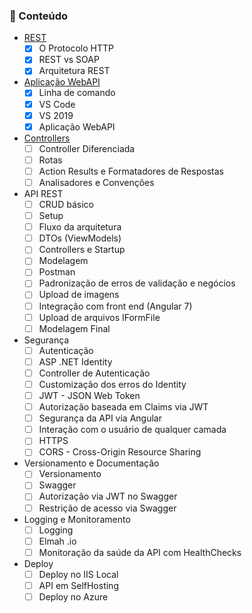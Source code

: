 ### 📖 Conteúdo

- [REST](./REST.md)
    - [x] O Protocolo HTTP
    - [x] REST vs SOAP
    - [x] Arquitetura REST

- [Aplicação WebAPI](./WEBAPI.md)
    - [x] Linha de comando
    - [x] VS Code
    - [x] VS 2019 
    - [x] Aplicação WebAPI

- [Controllers](./CONTROLLERS.md)
    - [ ] Controller Diferenciada
    - [ ] Rotas
    - [ ] Action Results e Formatadores de Respostas
    - [ ] Analisadores e Convenções

- API REST
    - [ ] CRUD básico
    - [ ] Setup
    - [ ] Fluxo da arquitetura
    - [ ] DTOs (ViewModels)
    - [ ] Controllers e Startup
    - [ ] Modelagem
    - [ ] Postman
    - [ ] Padronização de erros de validação e negócios
    - [ ] Upload de imagens
    - [ ] Integração com front end (Angular 7)
    - [ ] Upload de arquivos IFormFile
    - [ ] Modelagem Final

- Segurança
    - [ ] Autenticação
    - [ ] ASP .NET Identity
    - [ ] Controller de Autenticação
    - [ ] Customização dos erros do Identity
    - [ ] JWT - JSON Web Token
    - [ ] Autorização baseada em Claims via JWT
    - [ ] Segurança da API via Angular
    - [ ] Interação com o usuário de qualquer camada
    - [ ] HTTPS
    - [ ] CORS - Cross-Origin Resource Sharing

- Versionamento e Documentação
    - [ ] Versionamento
    - [ ] Swagger
    - [ ] Autorização via JWT no Swagger
    - [ ] Restrição de acesso via Swagger

- Logging e Monitoramento
    - [ ] Logging
    - [ ] Elmah .io
    - [ ] Monitoração da saúde da API com HealthChecks

- Deploy  
    - [ ] Deploy no IIS Local
    - [ ] API em SelfHosting
    - [ ] Deploy no Azure